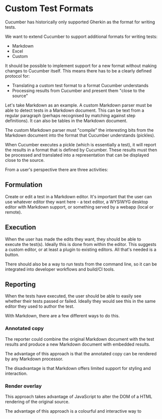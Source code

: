 # Custom Test Formats

Cucumber has historically only supported Gherkin as the format for writing tests.

We want to extend Cucumber to support additional formats for writing tests:

* Markdown
* Excel
* Custom

It should be possible to implement support for a new format without making changes to Cucumber itself. This means there has to be a clearly defined
protocol for:

* Translating a custom test format to a format Cucumber understands
* Processing results from Cucumber and present them "close to the source"

Let's take Markdown as an example. A custom Markdown parser must be able to detect tests in a Markdown document. This can be text from a regular paragraph (perhaps recognised by matching against step definitions). It can also be tables in the Markdown document.

The custom Markdown parser must "compile" the interesting bits from the Markdown document into the format that Cucumber understands (pickles).

When Cucumber executes a pickle (which is essentially a test), it will report the results in a format that is defined by Cucumber. These results must then be processed and translated into a representation that can be displayed close to the source.

From a user's perspective there are three activities:

## Formulation

Create or edit a test in a Markdown editor. It's important that the user can use whatever editor they want here - a text editor, a WYSIWYG desktop editor with Markdown support, or something served by a webapp (local or remote).

## Execution

When the user has made the edits they want, they should be able to execute the test(s). Ideally this is done from within the editor. This suggests a custom editor, or at least a plugin to existing editors. All that's needed is a button.

There should also be a way to run tests from the command line, so it can be integrated into developer workflows and build/CI tools.

## Reporting

When the tests have executed, the user should be able to easily see whether their tests passed or failed. Ideally they would see this in the same editor they used to author the test.

With Markdown, there are a few different ways to do this.

### Annotated copy

The reporter could combine the original Markdown document with the test results and produce a new Markdown document with embedded results.

The advantage of this approach is that the annotated copy can be rendered by any Markdown processor. 

The disadvantage is that Markdown offers limited support for styling and interaction.

### Render overlay

This approach takes advantage of JavaScript to alter the DOM of a HTML rendering of the original source.

The advantage of this approach is a colourful and interactive way to 
